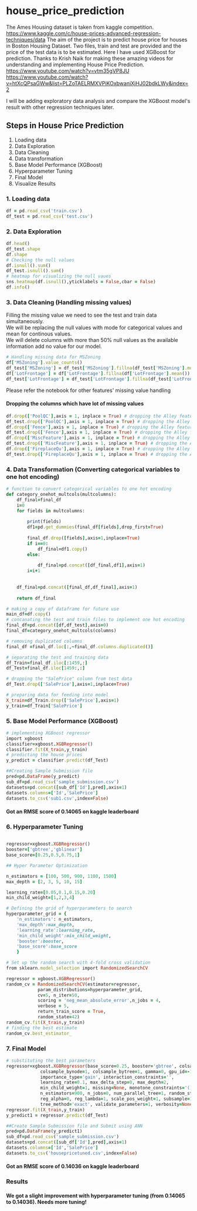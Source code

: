 # house_price_prediction
The Ames Housing dataset is taken from kaggle competition.
https://www.kaggle.com/c/house-prices-advanced-regression-techniques/data
The aim of the project is to predict house price for houses in Boston Housing Dataset.
Two files, train and test are provided and the price of the test data is to be estimated.
Here I have used XGBoost for prediction.
Thanks to Krish Naik for making these amazing videos for understanding and implementing House Price Prediction.
https://www.youtube.com/watch?v=vtm35gVP8JU
https://www.youtube.com/watch?v=htXcQPsaGWw&list=PLZoTAELRMXVPiKOxbwaniXjHJ02bdkLWy&index=2

 I will be adding exploratory data analysis and compare the XGBoost model's result with other regression techniques later.
 
## Steps in House Price Prediction  

1. Loading data
2. Data Exploration
3. Data Cleaning
4. Data transformation
5. Base Model Performance (XGBoost)
6. Hyperparameter Tuning
7. Final Model
8. Visualize Results

### 1. Loading data

```ruby
df = pd.read_csv('train.csv')
df_test = pd.read_csv('test.csv')
```
### 2. Data Exploration
```ruby
df.head()
df_test.shape
df.shape
# Checking the null values
df.isnull().sum()
df_test.isnull().sum()
# heatmap for visualizing the null vaues
sns.heatmap(df.isnull(),yticklabels = False,cbar = False)
df.info()

```
### 3. Data Cleaning (Handling missing values)
Filling the missing value we need to see the test and train data simultaneously.  
We will be replacing the null values with mode for categorical values and mean for continous values.  
We will delete columns with more than 50% null values as the available information add no value for our model.  

```ruby
# Handling missing data for MSZoning
df['MSZoning'].value_counts()
df_test['MSZoning'] = df_test['MSZoning'].fillna(df_test['MSZoning'].mode()[0]) # replacing with mode
df['LotFrontage'] = df['LotFrontage'].fillna(df['LotFrontage'].mean()) # replacing with mean for train
df_test['LotFrontage'] = df_test['LotFrontage'].fillna(df_test['LotFrontage'].mean()) # replacing with mean for train
```
Please refer the notebook for other features' missing value handling

#### Dropping the columns which have lot of missing values
```ruby
df.drop(['PoolQC'],axis = 1, inplace = True) # dropping the Alley features as it has a lot of missing values for train
df_test.drop(['PoolQC'],axis = 1, inplace = True) # dropping the Alley features as it has a lot of missing values for test
df.drop(['Fence'],axis = 1, inplace = True) # dropping the Alley features as it has a lot of missing values for train
df_test.drop(['Fence'],axis = 1, inplace = True) # dropping the Alley features as it has a lot of missing values for test
df.drop(['MiscFeature'],axis = 1, inplace = True) # dropping the Alley features as it has a lot of missing values for train
df_test.drop(['MiscFeature'],axis = 1, inplace = True) # dropping the Alley features as it has a lot of missing values for test
df.drop(['FireplaceQu'],axis = 1, inplace = True) # dropping the Alley features as it has a lot of missing values for train
df_test.drop(['FireplaceQu'],axis = 1, inplace = True) # dropping the Alley features as it has a lot of missing values for test

```
### 4. Data Transformation (Converting categorical variables to one hot encoding)

```ruby
# function to convert categorical variables to one hot encoding
def category_onehot_multcols(multcolumns):
    df_final=final_df
    i=0
    for fields in multcolumns:
        
        print(fields)
        df1=pd.get_dummies(final_df[fields],drop_first=True)
        
        final_df.drop([fields],axis=1,inplace=True)
        if i==0:
            df_final=df1.copy()
        else:
            
            df_final=pd.concat([df_final,df1],axis=1)
        i=i+1
       
        
    df_final=pd.concat([final_df,df_final],axis=1)
        
    return df_final

```

```ruby
# making a copy of dataframe for future use
main_df=df.copy()
# concanating the test and train files to implement one hot encoding
final_df=pd.concat([df,df_test],axis=0)
final_df=category_onehot_multcols(columns)
```


```ruby
# removing duplicated columns
final_df =final_df.loc[:,~final_df.columns.duplicated()]
```
```ruby
# separating the test and training data
df_Train=final_df.iloc[:1459,:]
df_Test=final_df.iloc[1459:,:]
```
```ruby
# dropping the "SalePrice" column from test data
df_Test.drop(['SalePrice'],axis=1,inplace=True)
```
```ruby
# preparing data for feeding into model
X_train=df_Train.drop(['SalePrice'],axis=1)
y_train=df_Train['SalePrice']
```
### 5. Base Model Performance (XGBoost)
```ruby
# implementing XGBoost regressor
import xgboost
classifier=xgboost.XGBRegressor()
classifier.fit(X_train,y_train)
# predicting the house prices
y_predict = classifier.predict(df_Test)
```
```ruby
##Creating Sample Submission file
pred=pd.DataFrame(y_predict)
sub_df=pd.read_csv('sample_submission.csv')
datasets=pd.concat([sub_df['Id'],pred],axis=1)
datasets.columns=['Id','SalePrice']
datasets.to_csv('sub1.csv',index=False)
```
#### Got an RMSE score of 0.14065 on kaggle leaderboard
### 6. Hyperparameter Tuning

```ruby

regressor=xgboost.XGBRegressor()
booster=['gbtree','gblinear']
base_score=[0.25,0.5,0.75,1]

## Hyper Parameter Optimization

n_estimators = [100, 500, 900, 1100, 1500]
max_depth = [2, 3, 5, 10, 15]

learning_rate=[0.05,0.1,0.15,0.20]
min_child_weight=[1,2,3,4]

# Defining the grid of hyperparameters to search
hyperparameter_grid = {
    'n_estimators': n_estimators,
    'max_depth':max_depth,
    'learning_rate':learning_rate,
    'min_child_weight':min_child_weight,
    'booster':booster,
    'base_score':base_score
    }

```
```ruby
# Set up the random search with 4-fold cross validation
from sklearn.model_selection import RandomizedSearchCV

regressor = xgboost.XGBRegressor()
random_cv = RandomizedSearchCV(estimator=regressor,
            param_distributions=hyperparameter_grid,
            cv=5, n_iter=50,
            scoring = 'neg_mean_absolute_error',n_jobs = 4,
            verbose = 5, 
            return_train_score = True,
            random_state=42)
random_cv.fit(X_train,y_train)
# finding the best estimate
random_cv.best_estimator_

```
### 7. Final Model
```ruby
# substituting the best parameters
regressor=xgboost.XGBRegressor(base_score=0.25, booster='gbtree', colsample_bylevel=1,
             colsample_bynode=1, colsample_bytree=1, gamma=0, gpu_id=-1,
             importance_type='gain', interaction_constraints='',
             learning_rate=0.1, max_delta_step=0, max_depth=2,
             min_child_weight=1, missing=None, monotone_constraints='()',
             n_estimators=900, n_jobs=0, num_parallel_tree=1, random_state=0,
             reg_alpha=0, reg_lambda=1, scale_pos_weight=1, subsample=1,
             tree_method='exact', validate_parameters=1, verbosity=None)
regressor.fit(X_train,y_train)
y_predict1 = regressor.predict(df_Test)
```

```ruby
##Create Sample Submission file and Submit using ANN
pred=pd.DataFrame(y_predict1)
sub_df=pd.read_csv('sample_submission.csv')
datasets=pd.concat([sub_df['Id'],pred],axis=1)
datasets.columns=['Id','SalePrice']
datasets.to_csv('housepricetuned.csv',index=False)
```
#### Got an RMSE score of 0.14036 on kaggle leaderboard
### Results

#### We got a slight improvement with hyperparameter tuning (from 0.14065 to 0.14036). Needs more tuning!
